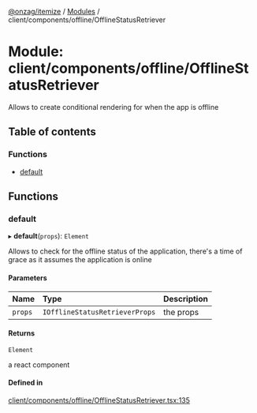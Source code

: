 [@onzag/itemize](../README.md) / [Modules](../modules.md) / client/components/offline/OfflineStatusRetriever

# Module: client/components/offline/OfflineStatusRetriever

Allows to create conditional rendering for when the app is offline

## Table of contents

### Functions

- [default](client_components_offline_OfflineStatusRetriever.md#default)

## Functions

### default

▸ **default**(`props`): `Element`

Allows to check for the offline status of the application, there's a time of grace
as it assumes the application is online

#### Parameters

| Name | Type | Description |
| :------ | :------ | :------ |
| `props` | `IOfflineStatusRetrieverProps` | the props |

#### Returns

`Element`

a react component

#### Defined in

[client/components/offline/OfflineStatusRetriever.tsx:135](https://github.com/onzag/itemize/blob/f2db74a5/client/components/offline/OfflineStatusRetriever.tsx#L135)
